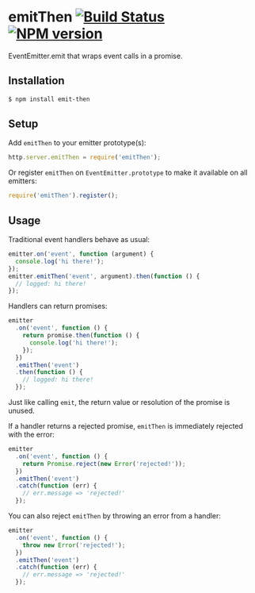 emitThen [![Build Status](https://travis-ci.org/valet-io/emitThen.svg)](https://travis-ci.org/valet-io/emitThen) [![NPM version](https://badge.fury.io/js/emitThen.png)](http://badge.fury.io/js/emitThen)
========

EventEmitter.emit that wraps event calls in a promise.

## Installation
```bash
$ npm install emit-then
```

## Setup

Add `emitThen` to your emitter prototype(s):

```js
http.server.emitThen = require('emitThen');
```

Or register `emitThen` on `EventEmitter.prototype` to make it available on all emitters:

```js
require('emitThen').register();
```

## Usage

Traditional event handlers behave as usual:

```js
emitter.on('event', function (argument) {
  console.log('hi there!');
});
emitter.emitThen('event', argument).then(function () {
  // logged: hi there!
});
```

Handlers can return promises:

```js
emitter
  .on('event', function () {
    return promise.then(function () {
      console.log('hi there!');
    });
  })
  .emitThen('event')
  .then(function () {
    // logged: hi there!
  });
```

Just like calling `emit`, the return value or resolution of the promise is unused. 

If a handler returns a rejected promise, `emitThen` is immediately rejected with the error:

```js
emitter
  .on('event', function () {
    return Promise.reject(new Error('rejected!'));
  })
  .emitThen('event')
  .catch(function (err) {
    // err.message => 'rejected!'
  });
```

You can also reject `emitThen` by throwing an error from a handler:

```js
emitter
  .on('event', function () {
    throw new Error('rejected!');
  })
  .emitThen('event')
  .catch(function (err) {
    // err.message => 'rejected!'
  });
```